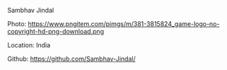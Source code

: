 Sambhav Jindal

Photo: https://www.pngitem.com/pimgs/m/381-3815824_game-logo-no-copyright-hd-png-download.png

Location: India

Github: https://github.com/Sambhav-Jindal/
